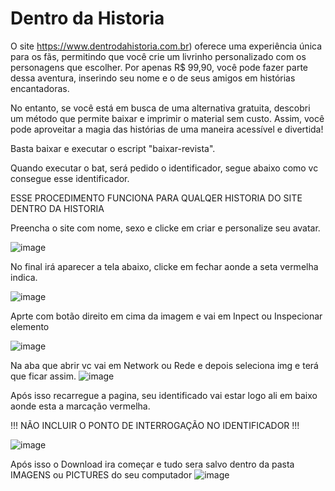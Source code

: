 # Dentro da Historia
O site https://www.dentrodahistoria.com.br) oferece uma experiência única para os fãs, permitindo que você crie um livrinho personalizado com os personagens que escolher. Por apenas R$ 99,90, você pode fazer parte dessa aventura, inserindo seu nome e o de seus amigos em histórias encantadoras.

No entanto, se você está em busca de uma alternativa gratuita, descobri um método que permite baixar e imprimir o material sem custo. Assim, você pode aproveitar a magia das histórias de uma maneira acessível e divertida!

Basta baixar e executar o escript "baixar-revista".

Quando executar o bat, será pedido o identificador, segue abaixo como vc consegue esse identificador.

ESSE PROCEDIMENTO FUNCIONA PARA QUALQER HISTORIA DO SITE DENTRO DA HISTORIA

Preencha o site com nome, sexo e clicke em criar e personalize seu avatar.

![image](https://github.com/user-attachments/assets/5864919d-66af-4486-a5b1-0ec6565510f2)


No final irá aparecer a tela abaixo, clicke em fechar aonde a seta vermelha indica.

![image](https://github.com/user-attachments/assets/943a4b2f-834f-4638-b5bd-e92832508c9c)


Aprte com botão direito em cima da imagem e vai em Inpect ou Inspecionar elemento

![image](https://github.com/user-attachments/assets/81cf18f0-71e5-4392-842a-3c3a3346c277)

Na aba que abrir vc vai em Network ou Rede e depois seleciona img e terá que ficar assim.
![image](https://github.com/user-attachments/assets/5e8b6e0c-e0ec-4923-a0c9-2426c460d8d4)

Após isso recarregue a pagina, seu identificado vai estar logo ali em baixo aonde esta a marcação vermelha.

!!! NÃO INCLUIR O PONTO DE INTERROGAÇÃO NO IDENTIFICADOR !!!

![image](https://github.com/user-attachments/assets/5d13d698-b8da-4f2a-9a83-bc1546accaa7)

Após isso o Download ira começar e tudo sera salvo dentro da pasta IMAGENS ou PICTURES do seu computador
![image](https://github.com/user-attachments/assets/a7987a73-b35b-4527-a679-14afb44869e3)



